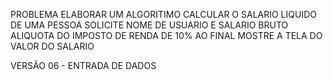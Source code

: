 PROBLEMA
ELABORAR UM ALGORITIMO CALCULAR O SALARIO LIQUIDO DE UMA PESSOA 
SOLICITE NOME DE USUARIO E SALARIO BRUTO
ALIQUOTA DO IMPOSTO DE RENDA DE 10%
AO FINAL MOSTRE A TELA DO VALOR DO SALARIO 

VERSÃO 06 - ENTRADA DE DADOS